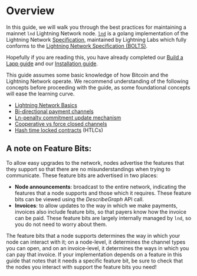 # Overview

In this guide, we will walk you through the best practices for maintaining a mainnet `lnd` Lightning Network node. [`lnd`](https://github.com/lightningnetwork/lnd) is a golang implementation of the Lightning Network [Specification](https://github.com/lightningnetwork/lightning-rfc), maintained by Lightning Labs which fully conforms to the [Lightning Network Specification \(BOLTS\)](https://github.com/lightningnetwork/lightning-rfc).

Hopefully if you are reading this, you have already completed our [Build a Lapp guide](../build-a-lapp/overview.md) and our [Installation guide](../intermediate-get-lit/intermediate-get-lit.md). 

This guide assumes some basic knowledge of how Bitcoin and the Lightning Network operate. We recommend understanding of the following concepts before proceeding with the guide, as some foundational concepts will ease the learning curve. 

* [Lightning Network Basics](https://wiki.ion.radar.tech/tech/lightning/lightning-network)
* [Bi-directional payment channels](https://bitcoinmagazine.com/articles/understanding-the-lightning-network-part-building-a-bidirectional-payment-channel-1464710791)
* [Ln-penalty commitment update mechanism](https://www.youtube.com/watch?v=DAuNlOfws0o)
* [Cooperative vs force closed channels](https://www.youtube.com/watch?v=Gyt4nxRHy04&t=2s)
* [Hash time locked contracts](https://wiki.ion.radar.tech/tech/bitcoin/hltc) \(HTLCs\)

## A note on Feature Bits:

To allow easy upgrades to the network, nodes advertise the features that they support so that there are no misunderstandings when trying to communicate. These feature bits are advertised in two places:

* **Node announcements**: broadcast to the entire network, indicating the features that a node supports and those which it requires. These feature bits can be viewed using the _DescribeGraph_ API call.
* **Invoices**: to allow updates to the way in which we make payments, invoices also include feature bits, so that payers know how the invoice can be paid. These feature bits are largely internally managed by `lnd`, so you do not need to worry about them. 

The feature bits that a node supports determines the way in which your node can interact with it; on a node-level, it determines the channel types you can open, and on an invoice-level, it determines the ways in which you can pay that invoice. If your implementation depends on a feature in this guide that notes that it needs a specific feature bit, be sure to check that the nodes you interact with support the feature bits you need!

